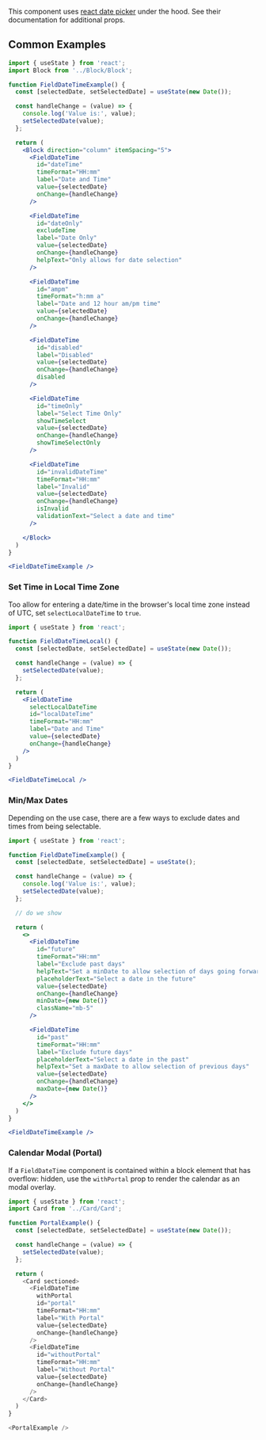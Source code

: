 This component uses [react date picker](https://reactdatepicker.com/) under the hood. See their documentation for additional props.

## Common Examples

```jsx
import { useState } from 'react';
import Block from '../Block/Block';

function FieldDateTimeExample() {
  const [selectedDate, setSelectedDate] = useState(new Date());

  const handleChange = (value) => {
    console.log('Value is:', value);
    setSelectedDate(value);
  };

  return (
    <Block direction="column" itemSpacing="5">
      <FieldDateTime
        id="dateTime"
        timeFormat="HH:mm"
        label="Date and Time"
        value={selectedDate}
        onChange={handleChange}
      />

      <FieldDateTime
        id="dateOnly"
        excludeTime
        label="Date Only"
        value={selectedDate}
        onChange={handleChange}
        helpText="Only allows for date selection"
      />

      <FieldDateTime
        id="ampm"
        timeFormat="h:mm a"
        label="Date and 12 hour am/pm time"
        value={selectedDate}
        onChange={handleChange}
      />

      <FieldDateTime
        id="disabled"
        label="Disabled"
        value={selectedDate}
        onChange={handleChange}
        disabled
      />

      <FieldDateTime
        id="timeOnly"
        label="Select Time Only"
        showTimeSelect
        value={selectedDate}
        onChange={handleChange}
        showTimeSelectOnly
      />

      <FieldDateTime
        id="invalidDateTime"
        timeFormat="HH:mm"
        label="Invalid"
        value={selectedDate}
        onChange={handleChange}
        isInvalid
        validationText="Select a date and time"
      />

    </Block>
  )
}

<FieldDateTimeExample />

```

### Set Time in Local Time Zone

Too allow for entering a date/time in the browser's local time zone instead of UTC, set `selectLocalDateTime` to `true`.

```jsx
import { useState } from 'react';

function FieldDateTimeLocal() {
  const [selectedDate, setSelectedDate] = useState(new Date());

  const handleChange = (value) => {
    setSelectedDate(value);
  };

  return (
    <FieldDateTime
      selectLocalDateTime
      id="localDateTime"
      timeFormat="HH:mm"
      label="Date and Time"
      value={selectedDate}
      onChange={handleChange}
    />
  )
}

<FieldDateTimeLocal />
```

### Min/Max Dates

Depending on the use case, there are a few ways to exclude dates and times from being selectable.

```jsx
import { useState } from 'react';

function FieldDateTimeExample() {
  const [selectedDate, setSelectedDate] = useState();

  const handleChange = (value) => {
    console.log('Value is:', value);
    setSelectedDate(value);
  };

  // do we show

  return (
    <>
      <FieldDateTime
        id="future"
        timeFormat="HH:mm"
        label="Exclude past days"
        helpText="Set a minDate to allow selection of days going forward"
        placeholderText="Select a date in the future"
        value={selectedDate}
        onChange={handleChange}
        minDate={new Date()}
        className="mb-5"
      />

      <FieldDateTime
        id="past"
        timeFormat="HH:mm"
        label="Exclude future days"
        placeholderText="Select a date in the past"
        helpText="Set a maxDate to allow selection of previous days"
        value={selectedDate}
        onChange={handleChange}
        maxDate={new Date()}
      />
    </>
  )
}

<FieldDateTimeExample />
```


### Calendar Modal (Portal)

If a `FieldDateTime` component is contained within a block element that has overflow: hidden, use the `withPortal` prop to render the calendar as an modal overlay.

```js
import { useState } from 'react';
import Card from '../Card/Card';

function PortalExample() {
  const [selectedDate, setSelectedDate] = useState(new Date());

  const handleChange = (value) => {
    setSelectedDate(value);
  };

  return (
    <Card sectioned>
      <FieldDateTime
        withPortal
        id="portal"
        timeFormat="HH:mm"
        label="With Portal"
        value={selectedDate}
        onChange={handleChange}
      />
      <FieldDateTime
        id="withoutPortal"
        timeFormat="HH:mm"
        label="Without Portal"
        value={selectedDate}
        onChange={handleChange}
      />
    </Card>
  )
}

<PortalExample />

```
